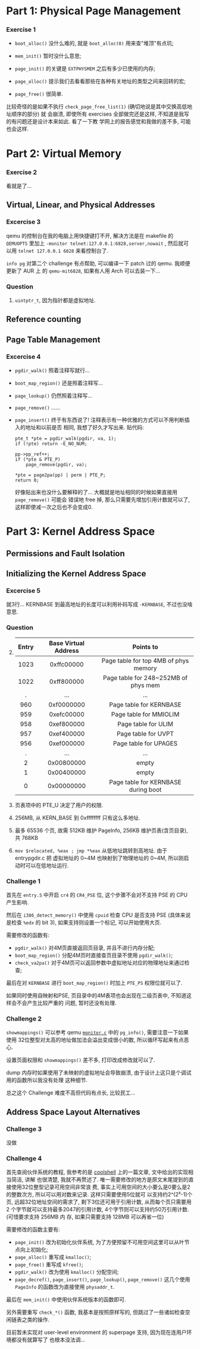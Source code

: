Part 1: Physical Page Management
================================

### Exercise 1

  * `boot_alloc()` 没什么难的, 就是 `boot_alloc(0)` 用来查"堆顶"有点坑;

  * `mem_init()` 暂时没什么意思;

  * `page_init()` 的关键是 `EXTPHYSMEM` 之后有多少已使用的内存;

  * `page_alloc()` 提示我们去看看那些在各种有关地址的类型之间来回转的宏;

  * `page_free()` 很简单.

比较奇怪的是如果不执行 `check_page_free_list(1)` (确切地说是其中交换高低地址顺序的部分) 就
会崩溃, 即使所有 exercises 全部做完还是这样, 不知道是我写的有问题还是设计本来如此. 看了一下教
学网上的报告感觉和我做的差不多, 可能也会这样.

Part 2: Virtual Memory
======================

### Exercise 2

看就是了...

Virtual, Linear, and Physical Addresses
---------------------------------------

### Excercise 3

qemu 的控制台在我的电脑上用快捷键打不开, 解决方法是在 makefile 的 `QEMUOPTS` 里加上
`-monitor telnet:127.0.0.1:6828,server,nowait` , 然后就可以用
`telnet 127.0.0.1 6828` 来看控制台了.

`info pg` 对第二个 challenge 有点帮助, 可以编译一下 patch 过的 qemu. 我顺便更新了 AUR 上
的 `qemu-mit6828`, 如果有人用 Arch 可以去装一下...

### Question

 1. `uintptr_t`, 因为指针都是虚拟地址.

Reference counting
------------------

Page Table Management
---------------------

### Excercise 4

  * `pgdir_walk()` 照着注释写就行...

  * `boot_map_region()` 还是照着注释写...

  * `page_lookup()` 仍然照着注释写...

  * `page_remove()` ......

  * `page_insert()` 终于有东西说了! 注释表示有一种优雅的方式可以不用判断插入的地址和以前是否
    相同, 我想了好久才写出来. 贴代码:

        pte_t *pte = pgdir_walk(pgdir, va, 1);
        if (!pte) return -E_NO_NUM;
        
        pp->pp_ref++;
        if (*pte & PTE_P)
            page_remove(pgdir, va);
        
        *pte = page2pa(pp) | perm | PTE_P;
        return 0;

    好像贴出来也没什么要解释的了... 大概就是地址相同的时候如果直接用 `page_remove()` 可能会
    错误地 free 掉, 那么只需要先增加引用计数就可以了, 这样即使减一次之后也不会变成0.

Part 3: Kernel Address Space
============================

Permissions and Fault Isolation
-------------------------------

Initializing the Kernel Address Space
-------------------------------------

### Excercise 5

就3行... KERNBASE 到最高地址的长度可以利用补码写成 `-KERNBASE`, 不过也没啥意思.

### Question

 2. | Entry | Base Virtual Address |              Points to              |
    |:-----:|:--------------------:|:-----------------------------------:|
    | 1023  |      0xffc00000      |Page table for top 4MB of phys memory|
    | 1022  |      0xff800000      |Page table for 248~252MB of phys mem |
    |   .   |         ...          |                 ...                 |
    |  960  |      0xf0000000      |       Page table for KERNBASE       |
    |  959  |      0xefc00000      |       Page table for MMIOLIM        |
    |  958  |      0xef800000      |         Page table for ULIM         |
    |  957  |      0xef400000      |         Page table for UVPT         |
    |  956  |      0xef000000      |        Page table for UPAGES        |
    |   .   |         ...          |                 ...                 |
    |   2   |      0x00800000      |                empty                |
    |   1   |      0x00400000      |                empty                |
    |   0   |      0x00000000      | Page table for KERNBASE during boot |

 3. 页表项中的 PTE_U 决定了用户的权限.
 
 4. 256MB, 从 KERN_BASE 到 0xffffffff 只有这么多地址.
 
 5. 最多 65536 个页, 故需 512KB 维护 PageInfo, 256KB 维护页表(含页目录), 共 768KB
 
 6. `mov $relocated, %eax ; jmp *%eax` 从低地址跳转到高地址. 由于 entrypgdir.c 把
    虚拟地址的 0~4M 也映射到了物理地址的 0~4M, 所以刚启动时可以在低地址运行.

### Challenge 1

首先在 `entry.S` 中开启 `cr4` 的 `CR4_PSE` 位, 这个步骤不会对不支持 PSE 的 CPU 产生影响.

然后在 `i386_detect_memory()` 中使用 `cpuid` 检查 CPU 是否支持 PSE (具体来说是检查
`%edx` 的 bit 3), 如果支持则设置一个标记, 可以开始使用大页.

需要修改的函数有:

  * `pgdir_walk()` 对4M页直接返回页目录, 并且不进行内存分配;
  * `boot_map_region()` 分配4M页时直接查页目录不使用 `pgdir_walk()`;
  * `check_va2pa()` 对于4M页可以返回参数中虚拟地址对应的物理地址来通过检查;

最后在对 `KERNBASE` 进行 `boot_map_region()` 时加上 `PTE_PS` 权限位就可以了.

如果同时使用自映射和PSE, 页目录中的4M表项也会出现在二级页表中, 不知道这样会不会产生比较严重的
问题, 暂时还没有处理.

### Challenge 2

`showmappings()` 可以参考 qemu [`monitor.c`][1] 中的 `pg_info()`, 需要注意一下如果使用
32位整型对太高的地址做加法会溢出变成很小的数, 所以循环写起来有点恶心.

设置页面权限和 `showmappings()` 差不多, 打印改成修改就可以了.

dump 内存时如果使用了未映射的虚拟地址会导致崩溃, 由于设计上这只是个调试用的函数所以我没有处理
这种细节.

总之这个 Challenge 难度不高但代码有点长, 比较民工...

Address Space Layout Alternatives
---------------------------------

### Challenge 3

没做

### Challenge 4

首先查阅伙伴系统的教程, 我参考的是 [coolshell][2] 上的一篇文章, 文中给出的实现相当简洁, 讲解
也很清楚, 我就不再赘述了. 唯一需要修改的地方是原文末尾提到的直接使用32位整型记录可用空间非常浪
费, 事实上可用空间的大小要么是0要么是2的整数次方, 所以可以用对数来记录. 这样只需要使用5位就可
以支持约2^(2⁵-1)个页, 远超32位地址空间的需求了, 剩下3位还可用于引用计数, 从而每个页只需要用2
个字节就可以支持最多2047的引用计数, 4个字节则可以支持约50万引用计数. (可惜要求支持 256MB 内
存, 如果只需要支持 128MB 可以再省一位)

需要修改的函数主要有:

  * `page_init()` 改为初始化伙伴系统, 为了方便预留不可用空间这里可以从叶节点向上初始化;
  * `page_alloc()` 重写成 `kmalloc()`;
  * `page_free()` 重写成 `kfree()`;
  * `pgdir_walk()` 改为使用 `kmalloc()` 分配空间;
  * `page_decref()`, `page_insert()`, `page_lookup()`, `page_remove()` 这几个使用 
    `PageInfo` 的函数改为直接使用 `physaddr_t`.

最后在 `mem_init()` 中使用伙伴系统版本的函数即可.

另外需要重写 `check_*()` 函数, 我基本是按照原样写的, 但跳过了一些诸如检查空闲链表之类的操作.

目前暂未实现对 user-level environment 的 superpage 支持, 因为现在连用户环境都没有就算写了
也根本没法调...


[1]: https://github.com/geofft/qemu/commit/387498d70dd3e13c9aebb74ddf43fc5d9bd67ffe
[2]: http://coolshell.cn/articles/10427.html
